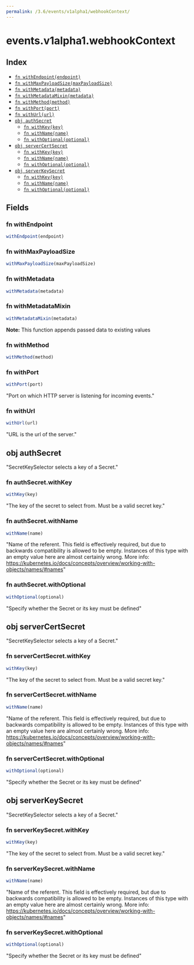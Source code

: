 ```yaml
---
permalink: /3.6/events/v1alpha1/webhookContext/
---
```


# events.v1alpha1.webhookContext



## Index

* [`fn withEndpoint(endpoint)`](#fn-withendpoint)
* [`fn withMaxPayloadSize(maxPayloadSize)`](#fn-withmaxpayloadsize)
* [`fn withMetadata(metadata)`](#fn-withmetadata)
* [`fn withMetadataMixin(metadata)`](#fn-withmetadatamixin)
* [`fn withMethod(method)`](#fn-withmethod)
* [`fn withPort(port)`](#fn-withport)
* [`fn withUrl(url)`](#fn-withurl)
* [`obj authSecret`](#obj-authsecret)
  * [`fn withKey(key)`](#fn-authsecretwithkey)
  * [`fn withName(name)`](#fn-authsecretwithname)
  * [`fn withOptional(optional)`](#fn-authsecretwithoptional)
* [`obj serverCertSecret`](#obj-servercertsecret)
  * [`fn withKey(key)`](#fn-servercertsecretwithkey)
  * [`fn withName(name)`](#fn-servercertsecretwithname)
  * [`fn withOptional(optional)`](#fn-servercertsecretwithoptional)
* [`obj serverKeySecret`](#obj-serverkeysecret)
  * [`fn withKey(key)`](#fn-serverkeysecretwithkey)
  * [`fn withName(name)`](#fn-serverkeysecretwithname)
  * [`fn withOptional(optional)`](#fn-serverkeysecretwithoptional)

## Fields

### fn withEndpoint

```ts
withEndpoint(endpoint)
```



### fn withMaxPayloadSize

```ts
withMaxPayloadSize(maxPayloadSize)
```



### fn withMetadata

```ts
withMetadata(metadata)
```



### fn withMetadataMixin

```ts
withMetadataMixin(metadata)
```



**Note:** This function appends passed data to existing values

### fn withMethod

```ts
withMethod(method)
```



### fn withPort

```ts
withPort(port)
```

"Port on which HTTP server is listening for incoming events."

### fn withUrl

```ts
withUrl(url)
```

"URL is the url of the server."

## obj authSecret

"SecretKeySelector selects a key of a Secret."

### fn authSecret.withKey

```ts
withKey(key)
```

"The key of the secret to select from.  Must be a valid secret key."

### fn authSecret.withName

```ts
withName(name)
```

"Name of the referent. This field is effectively required, but due to backwards compatibility is allowed to be empty. Instances of this type with an empty value here are almost certainly wrong. More info: https://kubernetes.io/docs/concepts/overview/working-with-objects/names/#names"

### fn authSecret.withOptional

```ts
withOptional(optional)
```

"Specify whether the Secret or its key must be defined"

## obj serverCertSecret

"SecretKeySelector selects a key of a Secret."

### fn serverCertSecret.withKey

```ts
withKey(key)
```

"The key of the secret to select from.  Must be a valid secret key."

### fn serverCertSecret.withName

```ts
withName(name)
```

"Name of the referent. This field is effectively required, but due to backwards compatibility is allowed to be empty. Instances of this type with an empty value here are almost certainly wrong. More info: https://kubernetes.io/docs/concepts/overview/working-with-objects/names/#names"

### fn serverCertSecret.withOptional

```ts
withOptional(optional)
```

"Specify whether the Secret or its key must be defined"

## obj serverKeySecret

"SecretKeySelector selects a key of a Secret."

### fn serverKeySecret.withKey

```ts
withKey(key)
```

"The key of the secret to select from.  Must be a valid secret key."

### fn serverKeySecret.withName

```ts
withName(name)
```

"Name of the referent. This field is effectively required, but due to backwards compatibility is allowed to be empty. Instances of this type with an empty value here are almost certainly wrong. More info: https://kubernetes.io/docs/concepts/overview/working-with-objects/names/#names"

### fn serverKeySecret.withOptional

```ts
withOptional(optional)
```

"Specify whether the Secret or its key must be defined"